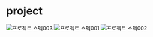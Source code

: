 # project

![프로젝트 스펙003](https://user-images.githubusercontent.com/59155079/169459304-39c0454a-31fe-41d7-8bb9-de0010820902.jpg)
![프로젝트 스펙001](https://user-images.githubusercontent.com/59155079/169459309-235007de-18fe-4d4a-b0e1-547a067f0830.jpg)
![프로젝트 스펙002](https://user-images.githubusercontent.com/59155079/169459311-fa72a05e-61cc-4af1-9d6e-e39e091995b9.jpg)
